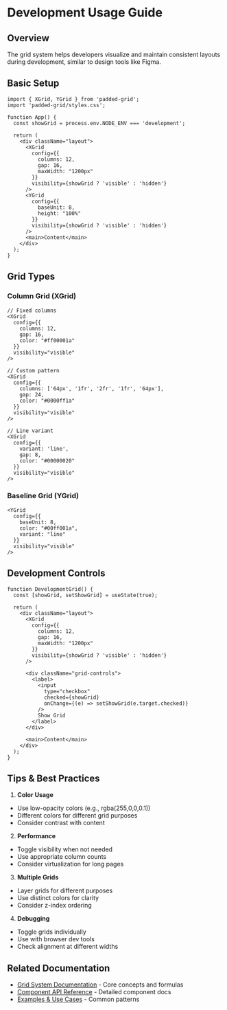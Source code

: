 # Development Usage Guide

## Overview

The grid system helps developers visualize and maintain consistent layouts during development, similar to design tools
like Figma.

## Basic Setup

```tsx
import { XGrid, YGrid } from 'padded-grid';
import 'padded-grid/styles.css';

function App() {
  const showGrid = process.env.NODE_ENV === 'development';

  return (
    <div className="layout">
      <XGrid
        config={{
          columns: 12,
          gap: 16,
          maxWidth: "1200px"
        }}
        visibility={showGrid ? 'visible' : 'hidden'}
      />
      <YGrid
        config={{
          baseUnit: 8,
          height: "100%"
        }}
        visibility={showGrid ? 'visible' : 'hidden'}
      />
      <main>Content</main>
    </div>
  );
}
```

## Grid Types

### Column Grid (XGrid)

```tsx
// Fixed columns
<XGrid
  config={{
    columns: 12,
    gap: 16,
    color: "#ff00001a"
  }}
  visibility="visible"
/>

// Custom pattern
<XGrid
  config={{
    columns: ['64px', '1fr', '2fr', '1fr', '64px'],
    gap: 24,
    color: "#0000ff1a"
  }}
  visibility="visible"
/>

// Line variant
<XGrid
  config={{
    variant: 'line',
    gap: 8,
    color: "#00000020"
  }}
  visibility="visible"
/>
```

### Baseline Grid (YGrid)

```tsx
<YGrid
  config={{
    baseUnit: 8,
    color: "#00ff001a",
    variant: "line"
  }}
  visibility="visible"
/>
```

## Development Controls

```tsx
function DevelopmentGrid() {
  const [showGrid, setShowGrid] = useState(true);

  return (
    <div className="layout">
      <XGrid
        config={{
          columns: 12,
          gap: 16,
          maxWidth: "1200px"
        }}
        visibility={showGrid ? 'visible' : 'hidden'}
      />

      <div className="grid-controls">
        <label>
          <input
            type="checkbox"
            checked={showGrid}
            onChange={(e) => setShowGrid(e.target.checked)}
          />
          Show Grid
        </label>
      </div>

      <main>Content</main>
    </div>
  );
}
```

## Tips & Best Practices

1. **Color Usage**

- Use low-opacity colors (e.g., rgba(255,0,0,0.1))
- Different colors for different grid purposes
- Consider contrast with content

2. **Performance**

- Toggle visibility when not needed
- Use appropriate column counts
- Consider virtualization for long pages

3. **Multiple Grids**

- Layer grids for different purposes
- Use distinct colors for clarity
- Consider z-index ordering

4. **Debugging**

- Toggle grids individually
- Use with browser dev tools
- Check alignment at different widths

## Related Documentation

- [Grid System Documentation](./GRID_SYSTEM.md) - Core concepts and formulas
- [Component API Reference](./COMPONENTS.md) - Detailed component docs
- [Examples & Use Cases](./EXAMPLES.md) - Common patterns